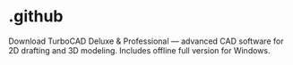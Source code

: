 # .github
Download TurboCAD Deluxe &amp; Professional — advanced CAD software for 2D drafting and 3D modeling. Includes offline full version for Windows.
